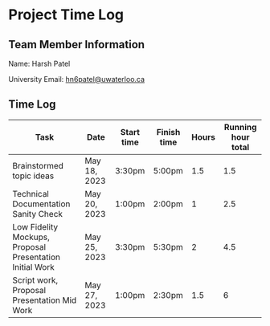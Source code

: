 # Project Time Log

## Team Member Information

Name: Harsh Patel

University Email: <hn6patel@uwaterloo.ca>

## Time Log

| Task                     | Date         | Start time | Finish time | Hours | Running hour total |
| ------------------------ | ------------ | ---------- | ----------- | ----- | ------------------ |
| Brainstormed topic ideas | May 18, 2023 | 3:30pm     | 5:00pm      | 1.5   | 1.5                |
| Technical Documentation Sanity Check | May 20, 2023 | 1:00pm     | 2:00pm | 1 | 2.5 |
| Low Fidelity Mockups, Proposal Presentation Initial Work | May 25, 2023 | 3:30pm     | 5:30pm      | 2 | 4.5 |
| Script work, Proposal Presentation Mid Work | May 27, 2023 | 1:00pm     | 2:30pm      | 1.5 | 6 |